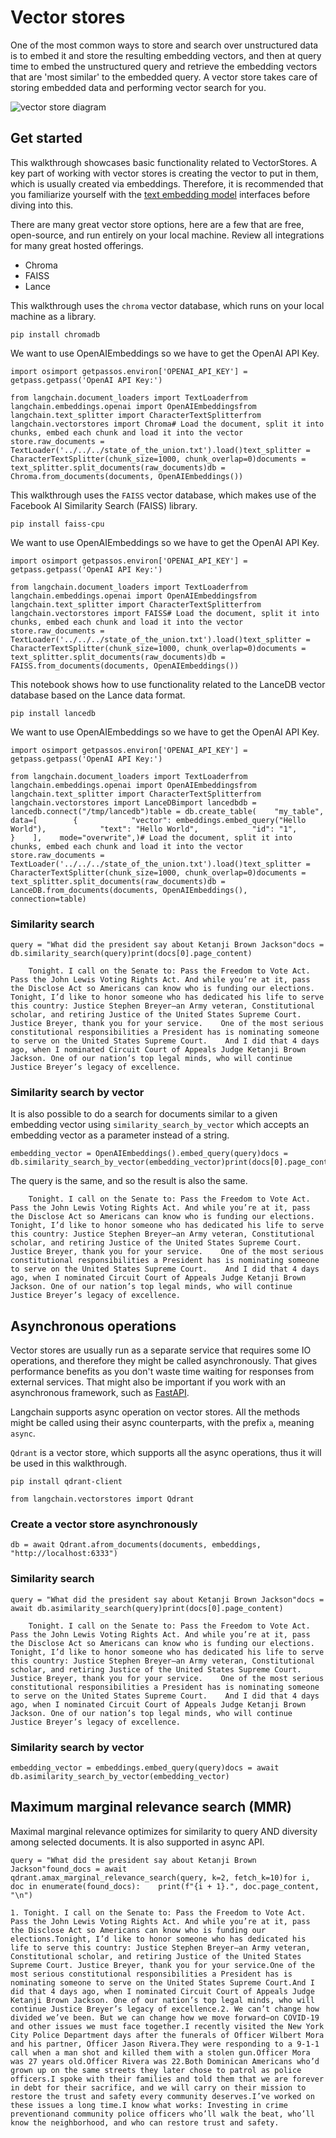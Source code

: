 Vector stores
=============

One of the most common ways to store and search over unstructured data is to embed it and store the resulting embedding vectors, and then at query time to embed the unstructured query and retrieve the embedding vectors that are 'most similar' to the embedded query. A vector store takes care of storing embedded data and performing vector search for you.

![vector store diagram](/assets/images/vector_stores-9dc1ecb68c4cb446df110764c9cc07e0.jpg)

Get started[​](#get-started "Direct link to Get started")
---------------------------------------------------------

This walkthrough showcases basic functionality related to VectorStores. A key part of working with vector stores is creating the vector to put in them, which is usually created via embeddings. Therefore, it is recommended that you familiarize yourself with the [text embedding model](/docs/modules/data_connection/text_embedding/) interfaces before diving into this.

There are many great vector store options, here are a few that are free, open-source, and run entirely on your local machine. Review all integrations for many great hosted offerings.

*   Chroma
*   FAISS
*   Lance

This walkthrough uses the `chroma` vector database, which runs on your local machine as a library.

    pip install chromadb

We want to use OpenAIEmbeddings so we have to get the OpenAI API Key.

    import osimport getpassos.environ['OPENAI_API_KEY'] = getpass.getpass('OpenAI API Key:')

    from langchain.document_loaders import TextLoaderfrom langchain.embeddings.openai import OpenAIEmbeddingsfrom langchain.text_splitter import CharacterTextSplitterfrom langchain.vectorstores import Chroma# Load the document, split it into chunks, embed each chunk and load it into the vector store.raw_documents = TextLoader('../../../state_of_the_union.txt').load()text_splitter = CharacterTextSplitter(chunk_size=1000, chunk_overlap=0)documents = text_splitter.split_documents(raw_documents)db = Chroma.from_documents(documents, OpenAIEmbeddings())

This walkthrough uses the `FAISS` vector database, which makes use of the Facebook AI Similarity Search (FAISS) library.

    pip install faiss-cpu

We want to use OpenAIEmbeddings so we have to get the OpenAI API Key.

    import osimport getpassos.environ['OPENAI_API_KEY'] = getpass.getpass('OpenAI API Key:')

    from langchain.document_loaders import TextLoaderfrom langchain.embeddings.openai import OpenAIEmbeddingsfrom langchain.text_splitter import CharacterTextSplitterfrom langchain.vectorstores import FAISS# Load the document, split it into chunks, embed each chunk and load it into the vector store.raw_documents = TextLoader('../../../state_of_the_union.txt').load()text_splitter = CharacterTextSplitter(chunk_size=1000, chunk_overlap=0)documents = text_splitter.split_documents(raw_documents)db = FAISS.from_documents(documents, OpenAIEmbeddings())

This notebook shows how to use functionality related to the LanceDB vector database based on the Lance data format.

    pip install lancedb

We want to use OpenAIEmbeddings so we have to get the OpenAI API Key.

    import osimport getpassos.environ['OPENAI_API_KEY'] = getpass.getpass('OpenAI API Key:')

    from langchain.document_loaders import TextLoaderfrom langchain.embeddings.openai import OpenAIEmbeddingsfrom langchain.text_splitter import CharacterTextSplitterfrom langchain.vectorstores import LanceDBimport lancedbdb = lancedb.connect("/tmp/lancedb")table = db.create_table(    "my_table",    data=[        {            "vector": embeddings.embed_query("Hello World"),            "text": "Hello World",            "id": "1",        }    ],    mode="overwrite",)# Load the document, split it into chunks, embed each chunk and load it into the vector store.raw_documents = TextLoader('../../../state_of_the_union.txt').load()text_splitter = CharacterTextSplitter(chunk_size=1000, chunk_overlap=0)documents = text_splitter.split_documents(raw_documents)db = LanceDB.from_documents(documents, OpenAIEmbeddings(), connection=table)

### Similarity search[​](#similarity-search "Direct link to Similarity search")

    query = "What did the president say about Ketanji Brown Jackson"docs = db.similarity_search(query)print(docs[0].page_content)

        Tonight. I call on the Senate to: Pass the Freedom to Vote Act. Pass the John Lewis Voting Rights Act. And while you’re at it, pass the Disclose Act so Americans can know who is funding our elections.    Tonight, I’d like to honor someone who has dedicated his life to serve this country: Justice Stephen Breyer—an Army veteran, Constitutional scholar, and retiring Justice of the United States Supreme Court. Justice Breyer, thank you for your service.    One of the most serious constitutional responsibilities a President has is nominating someone to serve on the United States Supreme Court.    And I did that 4 days ago, when I nominated Circuit Court of Appeals Judge Ketanji Brown Jackson. One of our nation’s top legal minds, who will continue Justice Breyer’s legacy of excellence.

### Similarity search by vector[​](#similarity-search-by-vector "Direct link to Similarity search by vector")

It is also possible to do a search for documents similar to a given embedding vector using `similarity_search_by_vector` which accepts an embedding vector as a parameter instead of a string.

    embedding_vector = OpenAIEmbeddings().embed_query(query)docs = db.similarity_search_by_vector(embedding_vector)print(docs[0].page_content)

The query is the same, and so the result is also the same.

        Tonight. I call on the Senate to: Pass the Freedom to Vote Act. Pass the John Lewis Voting Rights Act. And while you’re at it, pass the Disclose Act so Americans can know who is funding our elections.    Tonight, I’d like to honor someone who has dedicated his life to serve this country: Justice Stephen Breyer—an Army veteran, Constitutional scholar, and retiring Justice of the United States Supreme Court. Justice Breyer, thank you for your service.    One of the most serious constitutional responsibilities a President has is nominating someone to serve on the United States Supreme Court.    And I did that 4 days ago, when I nominated Circuit Court of Appeals Judge Ketanji Brown Jackson. One of our nation’s top legal minds, who will continue Justice Breyer’s legacy of excellence.

Asynchronous operations[​](#asynchronous-operations "Direct link to Asynchronous operations")
---------------------------------------------------------------------------------------------

Vector stores are usually run as a separate service that requires some IO operations, and therefore they might be called asynchronously. That gives performance benefits as you don't waste time waiting for responses from external services. That might also be important if you work with an asynchronous framework, such as [FastAPI](https://fastapi.tiangolo.com/).

Langchain supports async operation on vector stores. All the methods might be called using their async counterparts, with the prefix `a`, meaning `async`.

`Qdrant` is a vector store, which supports all the async operations, thus it will be used in this walkthrough.

    pip install qdrant-client

    from langchain.vectorstores import Qdrant

### Create a vector store asynchronously[​](#create-a-vector-store-asynchronously "Direct link to Create a vector store asynchronously")

    db = await Qdrant.afrom_documents(documents, embeddings, "http://localhost:6333")

### Similarity search[​](#similarity-search "Direct link to Similarity search")

    query = "What did the president say about Ketanji Brown Jackson"docs = await db.asimilarity_search(query)print(docs[0].page_content)

        Tonight. I call on the Senate to: Pass the Freedom to Vote Act. Pass the John Lewis Voting Rights Act. And while you’re at it, pass the Disclose Act so Americans can know who is funding our elections.    Tonight, I’d like to honor someone who has dedicated his life to serve this country: Justice Stephen Breyer—an Army veteran, Constitutional scholar, and retiring Justice of the United States Supreme Court. Justice Breyer, thank you for your service.    One of the most serious constitutional responsibilities a President has is nominating someone to serve on the United States Supreme Court.    And I did that 4 days ago, when I nominated Circuit Court of Appeals Judge Ketanji Brown Jackson. One of our nation’s top legal minds, who will continue Justice Breyer’s legacy of excellence.

### Similarity search by vector[​](#similarity-search-by-vector "Direct link to Similarity search by vector")

    embedding_vector = embeddings.embed_query(query)docs = await db.asimilarity_search_by_vector(embedding_vector)

Maximum marginal relevance search (MMR)[​](#maximum-marginal-relevance-search-mmr "Direct link to Maximum marginal relevance search (MMR)")
-------------------------------------------------------------------------------------------------------------------------------------------

Maximal marginal relevance optimizes for similarity to query AND diversity among selected documents. It is also supported in async API.

    query = "What did the president say about Ketanji Brown Jackson"found_docs = await qdrant.amax_marginal_relevance_search(query, k=2, fetch_k=10)for i, doc in enumerate(found_docs):    print(f"{i + 1}.", doc.page_content, "\n")

    1. Tonight. I call on the Senate to: Pass the Freedom to Vote Act. Pass the John Lewis Voting Rights Act. And while you’re at it, pass the Disclose Act so Americans can know who is funding our elections.Tonight, I’d like to honor someone who has dedicated his life to serve this country: Justice Stephen Breyer—an Army veteran, Constitutional scholar, and retiring Justice of the United States Supreme Court. Justice Breyer, thank you for your service.One of the most serious constitutional responsibilities a President has is nominating someone to serve on the United States Supreme Court.And I did that 4 days ago, when I nominated Circuit Court of Appeals Judge Ketanji Brown Jackson. One of our nation’s top legal minds, who will continue Justice Breyer’s legacy of excellence.2. We can’t change how divided we’ve been. But we can change how we move forward—on COVID-19 and other issues we must face together.I recently visited the New York City Police Department days after the funerals of Officer Wilbert Mora and his partner, Officer Jason Rivera.They were responding to a 9-1-1 call when a man shot and killed them with a stolen gun.Officer Mora was 27 years old.Officer Rivera was 22.Both Dominican Americans who’d grown up on the same streets they later chose to patrol as police officers.I spoke with their families and told them that we are forever in debt for their sacrifice, and we will carry on their mission to restore the trust and safety every community deserves.I’ve worked on these issues a long time.I know what works: Investing in crime preventionand community police officers who’ll walk the beat, who’ll know the neighborhood, and who can restore trust and safety.